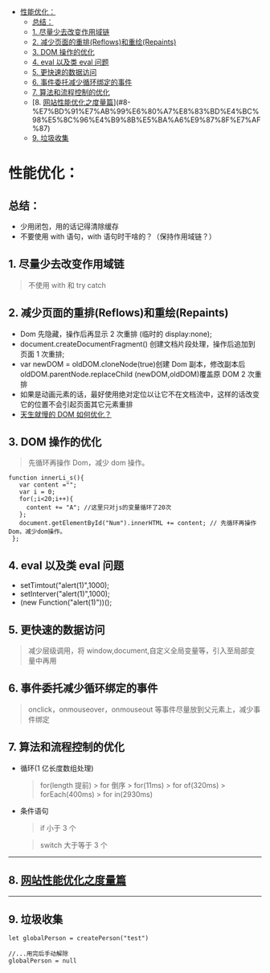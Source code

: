 - [性能优化：](#%E6%80%A7%E8%83%BD%E4%BC%98%E5%8C%96)
  - [总结：](#%E6%80%BB%E7%BB%93)
  - [1. 尽量少去改变作用域链](#1-%E5%B0%BD%E9%87%8F%E5%B0%91%E5%8E%BB%E6%94%B9%E5%8F%98%E4%BD%9C%E7%94%A8%E5%9F%9F%E9%93%BE)
  - [2. 减少页面的重排(Reflows)和重绘(Repaints)](#2-%E5%87%8F%E5%B0%91%E9%A1%B5%E9%9D%A2%E7%9A%84%E9%87%8D%E6%8E%92reflows%E5%92%8C%E9%87%8D%E7%BB%98repaints)
  - [3. DOM 操作的优化](#3-dom-%E6%93%8D%E4%BD%9C%E7%9A%84%E4%BC%98%E5%8C%96)
  - [4. eval 以及类 eval 问题](#4-eval-%E4%BB%A5%E5%8F%8A%E7%B1%BB-eval-%E9%97%AE%E9%A2%98)
  - [5. 更快速的数据访问](#5-%E6%9B%B4%E5%BF%AB%E9%80%9F%E7%9A%84%E6%95%B0%E6%8D%AE%E8%AE%BF%E9%97%AE)
  - [6. 事件委托减少循环绑定的事件](#6-%E4%BA%8B%E4%BB%B6%E5%A7%94%E6%89%98%E5%87%8F%E5%B0%91%E5%BE%AA%E7%8E%AF%E7%BB%91%E5%AE%9A%E7%9A%84%E4%BA%8B%E4%BB%B6)
  - [7. 算法和流程控制的优化](#7-%E7%AE%97%E6%B3%95%E5%92%8C%E6%B5%81%E7%A8%8B%E6%8E%A7%E5%88%B6%E7%9A%84%E4%BC%98%E5%8C%96)
  - [8. [网站性能优化之度量篇]](#8-%E7%BD%91%E7%AB%99%E6%80%A7%E8%83%BD%E4%BC%98%E5%8C%96%E4%B9%8B%E5%BA%A6%E9%87%8F%E7%AF%87)
  - [9. 垃圾收集](#9-%E5%9E%83%E5%9C%BE%E6%94%B6%E9%9B%86)

# 性能优化：

## 总结：

- 少用闭包，用的话记得清除缓存
- 不要使用 with 语句，with 语句时干啥的？（保持作用域链？）

## 1. 尽量少去改变作用域链

> 不使用 with 和 try catch

## 2. 减少页面的重排(Reflows)和重绘(Repaints)

- Dom 先隐藏，操作后再显示 2 次重排 (临时的 display:none);
- document.createDocumentFragment() 创建文档片段处理，操作后追加到页面 1 次重排;
- var newDOM = oldDOM.cloneNode(true)创建 Dom 副本，修改副本后 oldDOM.parentNode.replaceChild (newDOM,oldDOM)覆盖原 DOM 2 次重排
- 如果是动画元素的话，最好使用绝对定位以让它不在文档流中，这样的话改变它的位置不会引起页面其它元素重排
- [天生就慢的 DOM 如何优化？]

## 3. DOM 操作的优化

> 先循环再操作 Dom，减少 dom 操作。

```
function innerLi_s(){
   var content ="";
   var i = 0;
   for(;i<20;i++){
     content += "A"; //这里只对js的变量循环了20次
   };
   document.getElementById("Num").innerHTML += content; // 先循环再操作Dom，减少dom操作。
 };
```

## 4. eval 以及类 eval 问题

- setTimtout("alert(1)",1000);
- setInterver("alert(1)",1000);
- (new Function("alert(1)"))();

## 5. 更快速的数据访问

> 减少层级调用，将 window,document,自定义全局变量等，引入至局部变量中再用

## 6. 事件委托减少循环绑定的事件

> onclick，onmouseover，onmouseout 等事件尽量放到父元素上，减少事件绑定

## 7. 算法和流程控制的优化

- 循环(1 亿长度数组处理)
  > for(length 提前) > for 倒序 > for(11ms) > for of(320ms) > forEach(400ms) > for in(2930ms)
- 条件语句

  > if 小于 3 个

  > switch 大于等于 3 个

---

## 8. [网站性能优化之度量篇]

---

## 9. 垃圾收集

```
let globalPerson = createPerson("test")

//...用完后手动解除
globalPerson = null
```

[天生就慢的 dom 如何优化？]: https://segmentfault.com/a/1190000008267184
[网站性能优化之度量篇]: https://mp.weixin.qq.com/s?__biz=MjM5MTA1MjAxMQ==&mid=2651235892&idx=1&sn=0b2a88e97c7dd6f38edc2168898135a9&chksm=bd497fb08a3ef6a65893bf8d41d822a8e6e9ee2993cbe211f9301b3062c3bfcc120984d1d29f&scene=90&xtrack=1&sessionid=1583623894&subscene=93&clicktime=1583623912&ascene=56&devicetype=iOS13.3.1&version=17000b23&nettype=WIFI&abtest_cookie=AQABAAgAAQCdhh4AAAA%3D&lang=zh_CN&fontScale=100&exportkey=Ad%2B97WuqsQmu9z878vOP6dM%3D&pass_ticket=pKvzzkZI6YSK5I86Q%2BN70W96kYK0oOQYj5JQ1jqg6hHPLs8B7FV1e76VjRBV%2FIl%2B&wx_header=1
